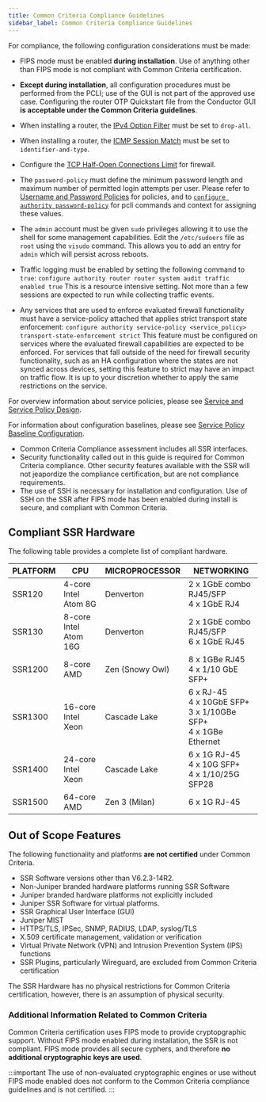 ```yaml
---
title: Common Criteria Compliance Guidelines
sidebar_label: Common Criteria Compliance Guidelines
---
```


For compliance, the following configuration considerations must be made:
 
- FIPS mode must be enabled **during installation**. Use of anything other than FIPS mode is not compliant with Common Criteria certification.
- **Except during installation**, all configuration procedures must be performed from the PCLI; use of the GUI is not part of the approved use case. Configuring the router OTP Quickstart file from the Conductor GUI **is acceptable under the Common Criteria guidelines**.
- When installing a router, the [IPv4 Option Filter](cc_fips_sec_firewall_filtering#ipv4-option-filtering) must be set to `drop-all`.
- When installing a router, the [ICMP Session Match](cc_fips_sec_firewall_filtering#from-the-command-line) must be set to `identifier-and-type`.
- Configure the [TCP Half-Open Connections Limit](cc_fips_sec_firewall_filtering#cc_fips_sec_firewall_filtering) for firewall.
- The `password-policy` must define the minimum password length and maximum number of permitted login attempts per user. Please refer to [Username and Password Policies](cc_fips_config_password_policies.md) for policies, and to [`configure authority password-policy`](https://www.juniper.net/documentation/us/en/software/session-smart-router/docs/config_command_guide#configure-authority-password-policy) for pcli commands and context for assigning these values.
- The `admin` account must be given `sudo` privileges allowing it to use the shell for some management capabilities. Edit the `/etc/sudoers` file as `root` using the `visudo` command. This allows you to add an entry for `admin` which will persist across reboots.
- Traffic logging must be enabled by setting the following command to `true`: `configure authority router router system audit traffic enabled true`
 This is a resource intensive setting. Not more than a few sessions are expected to run while collecting traffic events.

- Any services that are used to enforce evaluated firewall functionality must have a service-policy attached that applies strict transport state enforcement:
 `configure authority service-policy <service_policy> transport-state-enforcement strict`
 This feature must be configured on services where the evaluated firewall capabilities are expected to be enforced. For services that fall outside of the need for firewall security functionality, such as an HA configuration where the states are not synced across devices, setting this feature to strict may have an impact on traffic flow. It is up to your discretion whether to apply the same restrictions on the service. 

 For overview information about service policies, please see [Service and Service Policy Design](https://www.juniper.net/documentation/us/en/software/session-smart-router/docs/bcp_service_and_service_policy_design). 

 For information about configuration baselines, please see [Service Policy Baseline Configuration](https://www.juniper.net/documentation/us/en/software/session-smart-router/docs/bcp_service-policy_defaults).

- Common Criteria Compliance assessment includes all SSR interfaces.
- Security functionality called out in this guide is required for Common Criteria compliance. Other security features available with the SSR will not jeapordize the compliance certification, but are not compliance requirements. 
- The use of SSH is necessary for installation and configuration. Use of SSH on the SSR after FIPS mode has been enabled during install is secure, and compliant with Common Criteria.   

## Compliant SSR Hardware

The following table provides a complete list of compliant hardware. 

| PLATFORM | CPU | MICROPROCESSOR | NETWORKING |
| --- | --- | --- | --- |
| SSR120 | 4-core Intel Atom 8G | Denverton | 2 x 1GbE combo RJ45/SFP <br/>4 x 1GbE RJ4 |
| SSR130 | 8-core Intel Atom 16G | Denverton | 2 x 1GbE combo RJ45/SFP <br/>6 x 1GbE RJ45 |
| SSR1200 | 8-core AMD | Zen (Snowy Owl) | 8 x 1GBe RJ45 <br/>4 x 1/10 GbE SFP+ |
| SSR1300 | 16-core Intel Xeon | Cascade Lake | 6 x RJ-45 <br/>4 x 10GbE SFP+ <br/>3 x 1/10GBe SFP+ <br/>4 x 1GBe Ethernet |
| SSR1400 | 24-core Intel Xeon | Cascade Lake | 6 x 1G RJ-45 <br/>4 x 10G SFP+ <br/>4 x 1/10/25G SFP28 |
| SSR1500 | 64-core AMD | Zen 3 (Milan) | 6 x 1G RJ-45 |

## Out of Scope Features

The following functionality and platforms **are not certified** under Common Criteria.

- SSR Software versions other than V6.2.3-14R2. 
- Non-Juniper branded hardware platforms running SSR Software
- Juniper branded hardware platforms not explicitly included
- Juniper SSR Software for virtual platforms.
- SSR Graphical User Interface (GUI) 
- Juniper MIST
- HTTPS/TLS, IPSec, SNMP, RADIUS, LDAP, syslog/TLS
- X.509 certificate management, validation or verification
- Virtual Private Network (VPN) and Intrusion Prevention System (IPS) functions
- SSR Plugins, particularly Wireguard, are excluded from Common Criteria certification 

The SSR Hardware has no physical restrictions for Common Criteria certification, however, there is an assumption of physical security.

### Additional Information Related to Common Criteria

Common Criteria certification uses FIPS mode to provide cryptopgraphic support. Without FIPS mode enabled during installation, the SSR is not compliant. FIPS mode provides all secure cyphers, and therefore **no additional cryptographic keys are used**. 

:::important
The use of non-evaluated cryptographic engines or use without FIPS mode enabled does not conform to the Common Criteria compliance guidelines and is not certified.
::: 

